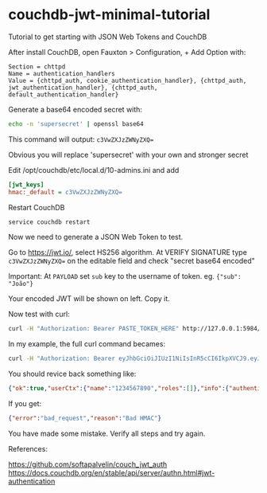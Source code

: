 # couchdb-jwt-minimal-tutorial

Tutorial to get starting with JSON Web Tokens and CouchDB

After install CouchDB, open Fauxton > Configuration, + Add Option with:

```
Section = chttpd
Name = authentication_handlers
Value = {chttpd_auth, cookie_authentication_handler}, {chttpd_auth, jwt_authentication_handler}, {chttpd_auth, default_authentication_handler}
```

Generate a base64 encoded secret with:

```bash
echo -n 'supersecret' | openssl base64
```

This command will output: `c3VwZXJzZWNyZXQ=`

Obvious you will replace 'supersecret' with your own and stronger secret

Edit /opt/couchdb/etc/local.d/10-admins.ini and add 

```ini
[jwt_keys]
hmac:_default = c3VwZXJzZWNyZXQ=
```

Restart CouchDB

```bash
service couchdb restart
```

Now we need to generate a JSON Web Token to test.

Go to https://jwt.io/, select HS256 algorithm. At VERIFY SIGNATURE type `c3VwZXJzZWNyZXQ=` on the editable field and check "secret base64 encoded"

Important: At `PAYLOAD` set `sub` key to the username of token. eg. `{"sub": "João"}`

Your encoded JWT will be shown on left. Copy it.

Now test with curl:

```bash
curl -H "Authorization: Bearer PASTE_TOKEN_HERE" http://127.0.0.1:5984/_session
```

In my example, the full curl command becames:

```bash
curl -H "Authorization: Bearer eyJhbGciOiJIUzI1NiIsInR5cCI6IkpXVCJ9.eyJzdWIiOiIxMjM0NTY3ODkwIiwibmFtZSI6IkpvaG4gRG9lIiwiaWF0IjoxNTE2MjM5MDIyfQ.zbgd5BNF1cqQ_prCEqIvBTjSxMS8bDLnJAE_wE-0Cxg" http://127.0.0.1:5984/_session
```

You should revice back something like:

```JSON
{"ok":true,"userCtx":{"name":"1234567890","roles":[]},"info":{"authentication_handlers":["cookie","jwt","default"],"authenticated":"jwt"}}
```

If you get:

```JSON
{"error":"bad_request","reason":"Bad HMAC"}
```

You have made some mistake. Verify all steps and try again.


References:

https://github.com/softapalvelin/couch_jwt_auth  
https://docs.couchdb.org/en/stable/api/server/authn.html#jwt-authentication  
